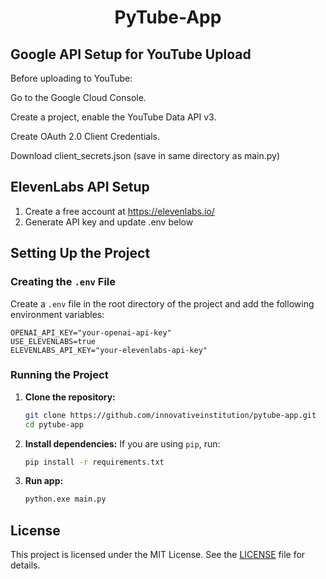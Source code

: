 <h1 align="center">PyTube-App</h1>

## Google API Setup for YouTube Upload
Before uploading to YouTube:

Go to the Google Cloud Console.

Create a project, enable the YouTube Data API v3.

Create OAuth 2.0 Client Credentials.

Download client_secrets.json (save in same directory as main.py)

## ElevenLabs API Setup
1. Create a free account at https://elevenlabs.io/
2. Generate API key and update .env below

## Setting Up the Project

### Creating the `.env` File

Create a `.env` file in the root directory of the project and add the following environment variables:

```
OPENAI_API_KEY="your-openai-api-key"
USE_ELEVENLABS=true
ELEVENLABS_API_KEY="your-elevenlabs-api-key"
```

### Running the Project

1. **Clone the repository:**

   ```sh
   git clone https://github.com/innovativeinstitution/pytube-app.git
   cd pytube-app
   ```

2. **Install dependencies:**
   If you are using `pip`, run:

   ```sh
   pip install -r requirements.txt
   ```

3. **Run app:**

   ```sh
   python.exe main.py
   ```

## License

This project is licensed under the MIT License. See the [LICENSE](LICENSE) file for details.
